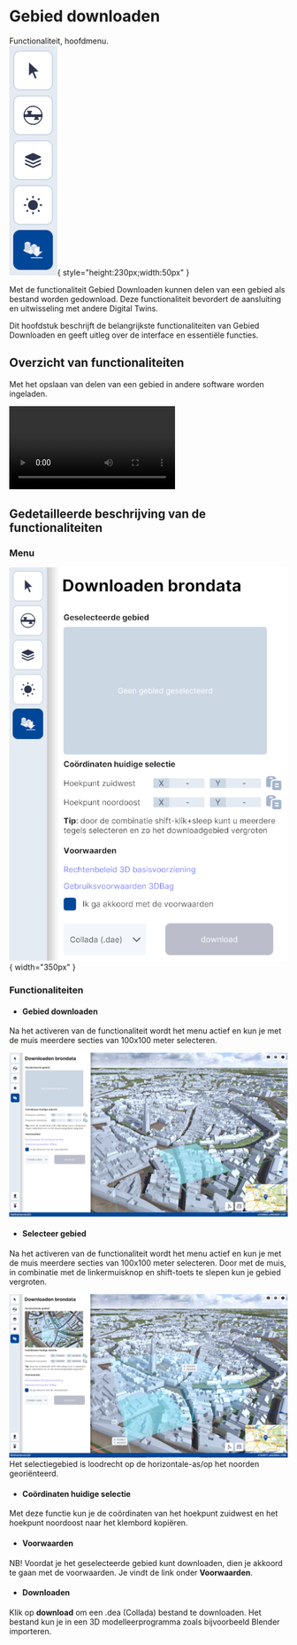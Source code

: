 # Gebied downloaden

Functionaliteit, hoofdmenu.  
![Building Blocks](../onboarding/imgs/gebied.downloaden.menu.main.png){ style="height:230px;width:50px" }

Met de functionaliteit Gebied Downloaden kunnen delen van een gebied als bestand worden gedownload. Deze functionaliteit bevordert de aansluiting en uitwisseling met andere Digital Twins. 

Dit hoofdstuk beschrijft de belangrijkste functionaliteiten van Gebied Downloaden en geeft uitleg over de interface en essentiële functies.

## Overzicht van functionaliteiten

Met het opslaan van delen van een gebied in andere software worden ingeladen. 

<video controls>
<source src="../video/gebied.downloaden.mp4" type="video/mp4">
</video>

## Gedetailleerde beschrijving van de functionaliteiten

### **Menu**

![Building Blocks](../onboarding/imgs/gebied.downloaden.menu.png){ width="350px" }

### **Functionaliteiten**

* #### **Gebied downloaden**   
Na het activeren van de functionaliteit wordt het menu actief en kun je met de muis meerdere secties van 100x100 meter selecteren.

![Building Blocks](../onboarding/imgs/gebied.downloaden.segment.png)
 
* #### **Selecteer gebied**   
Na het activeren van de functionaliteit wordt het menu actief en kun je met de muis meerdere secties van 100x100 meter selecteren. Door met de muis, in combinatie met de linkermuisknop en shift-toets te slepen kun je gebied vergroten.  

![Building Blocks](../onboarding/imgs/gebied.downloaden.selectie.png)
Het selectiegebied is loodrecht op de horizontale-as/op het noorden georiënteerd.

* #### **Coördinaten huidige selectie**   
Met deze functie kun je de coördinaten van het hoekpunt zuidwest en het hoekpunt noordoost naar het klembord kopiëren.

* #### **Voorwaarden**   
NB! Voordat je het geselecteerde gebied kunt downloaden, dien je akkoord te gaan met de voorwaarden. Je vindt de link onder **Voorwaarden**.

* #### **Downloaden**   
Klik op **download** om een .dea (Collada) bestand te downloaden. Het bestand kun je in een 3D modelleerprogramma zoals bijvoorbeeld Blender importeren.
